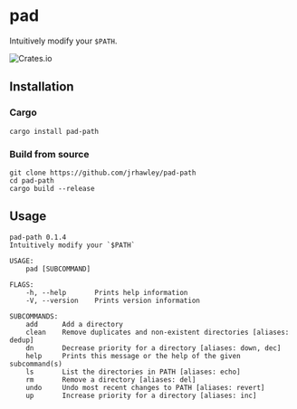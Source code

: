 # pad

Intuitively modify your `$PATH`.

![Crates.io](https://img.shields.io/crates/v/pad-path)

## Installation

### Cargo

```shell
cargo install pad-path
```

### Build from source

```shell
git clone https://github.com/jrhawley/pad-path
cd pad-path
cargo build --release
```

## Usage

```shell
pad-path 0.1.4
Intuitively modify your `$PATH`

USAGE:
    pad [SUBCOMMAND]

FLAGS:
    -h, --help       Prints help information
    -V, --version    Prints version information

SUBCOMMANDS:
    add      Add a directory
    clean    Remove duplicates and non-existent directories [aliases: dedup]
    dn       Decrease priority for a directory [aliases: down, dec]
    help     Prints this message or the help of the given subcommand(s)
    ls       List the directories in PATH [aliases: echo]
    rm       Remove a directory [aliases: del]
    undo     Undo most recent changes to PATH [aliases: revert]
    up       Increase priority for a directory [aliases: inc]
```
